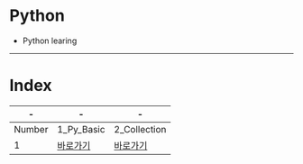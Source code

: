 # Python

- Python learing
---
# Index

|-|-|-|
|-|-|-|
|Number|1_Py_Basic|2_Collection|
|1|[바로가기](./Python/1_Py_Basic/1.py)|[바로가기](./Python/2_Collection/1_list.py)|
